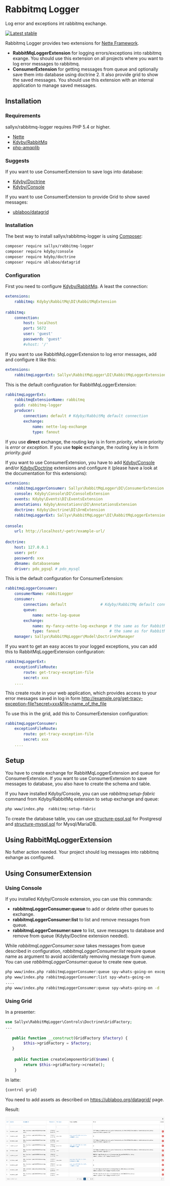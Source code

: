 # Rabbitmq Logger
Log error and exceptions int rabbitmq exchange.

[![Latest stable](https://img.shields.io/packagist/v/kdyby/rabbitmq.svg)](https://packagist.org/packages/sallyx/rabbitmq-logger)

Rabbitmq Logger provides two extensions for [Nette Framework](https://github.com/nette/nette).

- **RabbitMqLoggerExtension** for logging errors/exceptions into rabbitmq exange. You should use this extension on all projects where you want to log error messages to rabbitmq.
- **ConsumerExtension** for getting messages from queue and optionally save them into database using doctrine 2. It also provide grid to show the saved messages. You should use this extension with an internal application to manage saved messages.

## Installation

### Requirements

sallyx/rabbitmq-logger requires PHP 5.4 or higher.

- [Nette](https://github.com/nette/nette)
- [Kdyby/RabbitMq](https://github.com/Kdyby/RabbitMq)
- [php-amqplib](https://github.com/videlalvaro/php-amqplib)

### Suggests

If you want to use ConsumerExtension to save logs into database:

- [Kdyby/Doctrine](https://github.com/Kdyby/Doctrine)
- [Kdyby/Console](https://github.com/Kdyby/Console)

If you want to use ConsumerExtension to provide Grid to show saved messages:
- [ublaboo/datagrid](https://github.com/ublaboo/datagrid)

### Installation

The best way to install sallyx/rabbitmq-logger is using  [Composer](http://getcomposer.org/):

```sh
composer require sallyx/rabbitmq-logger
composer require kdyby/console
composer require kdyby/doctrine
composer require ublaboo/datagrid
```

### Configuration


First you need to configure [Kdyby/RabbitMq](https://github.com/Kdyby/RabbitMq).
A least the connection:

```yml
extensions:
    rabbitmq: Kdyby\RabbitMq\DI\RabbitMqExtension

rabbitmq:
    connection:
        host: localhost
        port: 5672
        user: 'guest'
        password: 'guest'
        #vhost: '/'
```

If you want to use RabbitMqLoggerExtension to log error messages, add and configure it like this:

```yml
extensions:
    rabbitmqLoggerExt: Sallyx\RabbitMqLogger\DI\RabbitMqLoggerExtension
```
This is the default configuration for RabbitMqLoggerExtension:

```yml
rabbitmqLoggerExt:
    rabbitmqExtensionName: rabbitmq
    guid: rabbitmq-logger
    producer:
        connection: default # Kdyby/RabbitMq default connection
        exchange:
            name: nette-log-exchange
            type: fanout
```
If you use **direct** exchange, the routing key is in form *priority*, where priority is *error* or *exception*.
If you use **topic** exchange, the routing key is in form *priority*.*guid*


If you want to use ConsumerExtension, you have to add [Kdyby/Console](https://github.com/Kdyby/Console)
and/or [Kdyby/Doctrine](https://github.com/Kdyby/Doctrine) extensions
and configure it (please have a look at the documentation for this extensions):

```yml
extensions:
    rabbitmqLoggerConsumer: Sallyx\RabbitMqLogger\DI\ConsumerExtension # must be first!
    console: Kdyby\Console\DI\ConsoleExtension
    events: Kdyby\Events\DI\EventsExtension
    annotations: Kdyby\Annotations\DI\AnnotationsExtension
    doctrine: Kdyby\Doctrine\DI\OrmExtension
    rabbitmqLoggerExt: Sallyx\RabbitMqLogger\DI\RabbitMqLoggerExtension # if you want to use it either
  
console:
    url: http://localhost/~petr/example-url/

doctrine:
    host: 127.0.0.1
    user: petr
    password: xxx
    dbname: databasename
    driver: pdo_pgsql # pdo_mysql
```
This is the default configuration for ConsumerExtension:

```yml
rabbitmqLoggerConsumer:
    consumerName: rabbitLogger
    consumer:
        connection: default               # Kdyby/RabbitMq default connection
        queue:
            name: nette-log-queue
        exchange:
            name: my-fancy-nette-log-exchange # the same as for RabbitMqLoggerExtension
            type: fanout                      # the same as for RabbitMqLoggerExtension
    manager: Sallyx\RabbitMqLogger\Model\Doctrine\Manager
```

If you want to get an easy acces to your logged exceptions, you can add this to RabbitMqLoggerExtension configuration:

```yml
rabbitmqLoggerExt:
    exceptionFileRoute:
        route: get-tracy-exception-file               
        secret: xxx
    ....
```
This create route in your web application, which provides access to your error messages saved in log in form
http://example.org/get-tracy-exception-file?secret=xxx&file=name_of_the_file

To use this in the grid, add this to ConsumerExtension configuration:

```yml
rabbitmqLoggerConsumer:
    exceptionFileRoute:
        route: get-tracy-exception-file
        secret: xxx
    ....
```
## Setup

You have to create exchange for RabbitMqLoggerExtension and queue for ConsumerExtension.
If you want to use ConsumerExtension to save messages to database, you also have to create the schema and table.

If you have installed  Kdyby/Console, you can use  *rabbitmq:setup-fabric* command from Kdyby/RabbitMq extension to setup exchange and queue:

```sh
php www/index.php  rabbitmq:setup-fabric
```

To create the database table, you can use [structure-psql.sql](src/setup/doctrine/structure-psql.sql) for Postgresql
and [structure-mysql.sql](src/setup/doctrine/structure-mysql.sql) for Mysql/MariaDB.

## Using RabbitMqLoggerExtension

No futher action needed. Your project should log messages into rabbitmq exhange as configured.

## Using ConsumerExtension

### Using Console

If you installed Kdyby/Console extension, you can use this commands:

- **rabbitmqLoggerConsumer:queue** to add or delete other queues to exchange.
- **rabbitmqLoggerConsumer:list** to list and remove messages from queue.
- **rabbitmqLoggerConsumer:save** to list, save messages to database and remove from queue (Kdyby/Doctine extension needed).

While *rabbitmqLoggerConsumer:save* takes messages from queue described in configuration, 
*rabbitmqLoggerConsumer:list* require queue name as argument to avoid accidentally removing message from queue.
You can use *rabbitmqLoggerConsumer:queue* to create new queue.

```sh
php www/index.php rabbitmqLoggerConsumer:queue spy-whats-going-on exception  # create queue for 'exception' routing key
php www/index.php rabbitmqLoggerConsumer:list spy-whats-going-on        # print message on console and remove if from queue
....
php www/index.php rabbitmqLoggerConsumer:queue spy-whats-going-on -d    # delete queue
```

### Using Grid

In a presenter:

```php
use Sallyx\RabbitMqLogger\Controls\Doctrine\GridFactory;
...

   public function __construct(GridFactory $factory) {
        $this->gridFactory = $factory;
   }

    public function createComponentGrid($name) {
        return $this->gridFactory->create();
    }
```
In latte:

```php
{control grid}
```

You need to add assets as described on https://ublaboo.org/datagrid/ page.

Result:

![Ublaboo datagrid](assets/ublaboo-grid-thumb.png)
